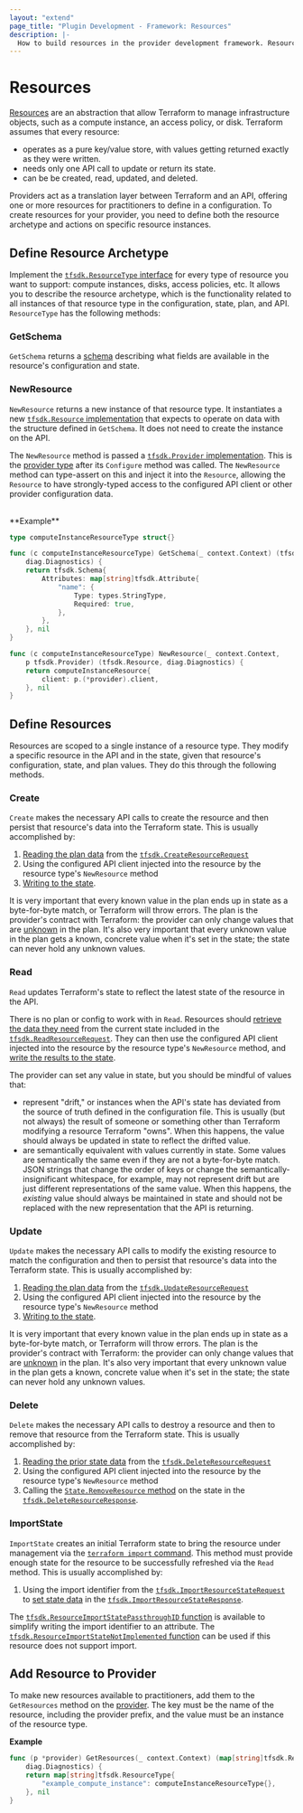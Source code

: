 ```yaml
---
layout: "extend"
page_title: "Plugin Development - Framework: Resources"
description: |-
  How to build resources in the provider development framework. Resources allow Terraform to manage infrastructure objects.
---
```


# Resources

[Resources](/docs/language/resources/index.html) are an abstraction that allow Terraform to manage infrastructure objects, such as a compute instance, an access policy, or disk. Terraform assumes that every resource:

-  operates as a pure key/value store, with values getting returned exactly as they were written.
- needs only one API call to update or return its state.
- can be be created, read, updated, and deleted.

Providers act as a translation layer between Terraform and an API, offering one or more resources for practitioners to define in a configuration. To create resources for your provider, you need to define both the resource archetype and actions on specific resource instances.

## Define Resource Archetype

Implement the [`tfsdk.ResourceType`
interface](https://pkg.go.dev/github.com/hashicorp/terraform-plugin-framework/tfsdk#ResourceType) for every type of
resource you want to support: compute instances, disks, access policies, etc. It
allows you to describe the resource archetype, which is the functionality related to all instances of that resource type in the configuration, state, plan, and API. `ResourceType` has the following methods:

### GetSchema

`GetSchema` returns a [schema](/docs/plugin/framework/schemas.html) describing what fields are available in the resource's configuration and state.

### NewResource
`NewResource` returns a new instance of that resource type. It instantiates a new [`tfsdk.Resource` implementation](https://pkg.go.dev/github.com/hashicorp/terraform-plugin-framework/tfsdk#Resource)
that expects to operate on data with the structure defined in `GetSchema`. It does not need to create the instance on the API.

The `NewResource` method is passed a [`tfsdk.Provider` implementation](https://pkg.go.dev/github.com/hashicorp/terraform-plugin-framework/tfsdk#Provider).
This is the [provider type](/docs/plugin/framework/providers.html) after its
`Configure` method was called. The `NewResource` method can type-assert on this
and inject it into the `Resource`, allowing the `Resource` to have
strongly-typed access to the configured API client or other provider
configuration data.

<br>
**Example**

```go
type computeInstanceResourceType struct{}

func (c computeInstanceResourceType) GetSchema(_ context.Context) (tfsdk.Schema,
	diag.Diagnostics) {
	return tfsdk.Schema{
		Attributes: map[string]tfsdk.Attribute{
			"name": {
				Type: types.StringType,
				Required: true,
			},
		},
	}, nil
}

func (c computeInstanceResourceType) NewResource(_ context.Context,
	p tfsdk.Provider) (tfsdk.Resource, diag.Diagnostics) {
	return computeInstanceResource{
		client: p.(*provider).client,
	}, nil
}
```


## Define Resources

Resources are scoped to a single instance of a resource type. They modify a specific resource in the API and in the state, given that resource's configuration, state, and plan values. They do this through the following methods.

### Create

`Create` makes the necessary API calls to create the resource and then persist that resource's data into the Terraform state. This is usually accomplished by:

1. [Reading the plan data](/docs/plugin/framework/accessing-values.html) from the [`tfsdk.CreateResourceRequest`](https://pkg.go.dev/github.com/hashicorp/terraform-plugin-framework/tfsdk#CreateResourceRequest)
2. Using the configured API client injected into the resource by the resource type's `NewResource` method
3. [Writing to the state](/docs/plugin/framework/writing-state.html).

It is very important that every known value in the plan ends up in state as a
byte-for-byte match, or Terraform will throw errors. The plan is the provider's
contract with Terraform: the provider can only change values that are
[unknown](/docs/plugin/framework/types.html#unknown) in the plan. It's also
very important that every unknown value in the plan gets a known, concrete
value when it's set in the state; the state can never hold any unknown values.

### Read

`Read` updates Terraform's state to reflect the latest state of the resource in the API.

There is no plan or config to work with in `Read`. Resources should [retrieve the data they need](/docs/plugin/framework/accessing-values.html) from the current state included in the [`tfsdk.ReadResourceRequest`](https://pkg.go.dev/github.com/hashicorp/terraform-plugin-framework/tfsdk#ReadResourceRequest). They can then use the configured API client injected into the resource by the
resource type's `NewResource` method, and [write the results to the
state](/docs/plugin/framework/writing-state.html).

The provider can set any value in state, but you should be mindful of values that:

- represent "drift," or instances when the API's state has
deviated from the source of truth defined in the configuration file. This is
usually (but not always) the result of someone or something other than
Terraform modifying a resource Terraform "owns". When this happens, the value
should always be updated in state to reflect the drifted value.
- are semantically equivalent with values
currently in state. Some values are semantically the same even if they are not a byte-for-byte match. JSON strings that change the order of keys or change the
semantically-insignificant whitespace, for example, may not represent drift but
are just different representations of the same value. When this happens, the
_existing_ value should always be maintained in state and should not be
replaced with the new representation that the API is returning.

### Update

`Update` makes the necessary API calls to modify the existing resource to match the configuration and then to persist that resource's data into the Terraform state. This is usually accomplished by:

1. [Reading the plan data](/docs/plugin/framework/accessing-values.html) from the [`tfsdk.UpdateResourceRequest`](https://pkg.go.dev/github.com/hashicorp/terraform-plugin-framework/tfsdk#UpdateResourceRequest)
2. Using the configured API client injected into the resource by the resource
type's `NewResource` method
3. [Writing to the state](/docs/plugin/framework/writing-state.html).

It is very important that every known value in the plan ends up in state as a
byte-for-byte match, or Terraform will throw errors. The plan is the provider's
contract with Terraform: the provider can only change values that are
[unknown](/docs/plugin/framework/types.html#unknown) in the plan. It's also
very important that every unknown value in the plan gets a known, concrete
value when it's set in the state; the state can never hold any unknown values.

### Delete

`Delete` makes the necessary API calls to destroy a resource and then to remove that resource from the Terraform state. This is usually accomplished by:

1. [Reading the prior state data](/docs/plugin/framework/accessing-values.html) from the
[`tfsdk.DeleteResourceRequest`](https://pkg.go.dev/github.com/hashicorp/terraform-plugin-framework/tfsdk#DeleteResourceRequest)
2. Using the configured API client injected into the resource by the resource
type's `NewResource` method
3. Calling the [`State.RemoveResource`
method](https://pkg.go.dev/github.com/hashicorp/terraform-plugin-framework/tfsdk#State.RemoveResource)
on the state in the
[`tfsdk.DeleteResourceResponse`](https://pkg.go.dev/github.com/hashicorp/terraform-plugin-framework/tfsdk#DeleteResourceResponse).

### ImportState

`ImportState` creates an initial Terraform state to bring the resource under management via the [`terraform import` command](https://www.terraform.io/docs/cli/commands/import.html). This method must provide enough state for the resource to be successfully refreshed via the `Read` method. This is usually accomplished by:

1. Using the import identifier from the [`tfsdk.ImportResourceStateRequest`](https://pkg.go.dev/github.com/hashicorp/terraform-plugin-framework/tfsdk#ImportResourceStateRequest) to [set state data](/docs/plugin/framework/writing-state.html) in the
[`tfsdk.ImportResourceStateResponse`](https://pkg.go.dev/github.com/hashicorp/terraform-plugin-framework/tfsdk#ImportResourceStateResponse).

The [`tfsdk.ResourceImportStatePassthroughID` function](https://pkg.go.dev/github.com/hashicorp/terraform-plugin-framework/tfsdk#ResourceImportStatePassthroughID) is available to simplify writing the import identifier to an attribute. The [`tfsdk.ResourceImportStateNotImplemented` function](https://pkg.go.dev/github.com/hashicorp/terraform-plugin-framework/tfsdk#ResourceImportStateNotImplemented) can be used if this resource does not support import.

## Add Resource to Provider

To make new resources available to practitioners, add them to the `GetResources` method on the [provider](/docs/plugin/framework/providers.html).
The key must be the name of the resource, including the provider prefix, and
the value must be an instance of the resource type.

 **Example**

```go
func (p *provider) GetResources(_ context.Context) (map[string]tfsdk.ResourceType,
	diag.Diagnostics) {
	return map[string]tfsdk.ResourceType{
		"example_compute_instance": computeInstanceResourceType{},
	}, nil
}
```
